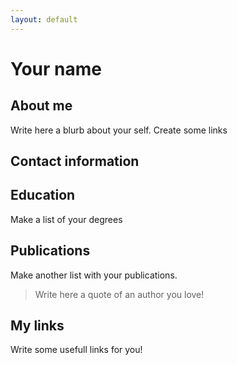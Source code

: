 ```yaml
---
layout: default
---
```


# Your name 

## About me 

Write here a blurb about your self. Create some links 

## Contact information

## Education 

Make a list of your degrees

## Publications 

Make another list with your publications. 

> Write here a quote of an author you love! 

## My links 

Write some usefull links for you! 
